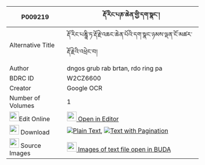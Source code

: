 |P009219|རྡོ་རིང་པཎ་ཆེན་གྱི་དག་སྣང་། 
| --- | --- 
|Alternative Title |རྡོ་རིང་པཎྜཱི་ཏ་རྡོ་རྗེ་འཆང་ཆེན་པོའི་དག་སྣང་ཉམས་ལྡན་ངོ་མཚར་རྡོ་རྗེའི་འཕྲེང་བ།
|Author| dngos grub rab brtan, rdo ring pa
|BDRC ID | W2CZ6600
|Creator | Google OCR
|Number of Volumes| 1
|<img width="25" src="https://img.icons8.com/color/25/000000/edit-property.png">Edit Online| [<img width="25" src="https://avatars.githubusercontent.com/u/45091458?s=200&v=4"> Open in Editor](http://editor.openpecha.org/P009219)
|<img width="25" src="https://img.icons8.com/fluent/48/000000/download-2.png"/>  Download | [![](https://img.icons8.com/color/20/000000/txt.png)Plain Text](https://github.com/Openpecha/P009219/releases/download/v1/doring_penchen_gyi_daknang_plain_P009219.zip), [![](https://img.icons8.com/color/20/000000/txt.png)Text with Pagination](https://github.com/Openpecha/P009219/releases/download/v1/doring_penchen_gyi_daknang_pages_P009219.zip)
|<img width="25" src="https://img.icons8.com/plasticine/100/000000/pictures-folder.png"/>  Source Images | [<img width="25" src="https://library.bdrc.io/icons/BUDA-small.svg"> Images of text file open in BUDA](https://library.bdrc.io/show/bdr:W2CZ6600)